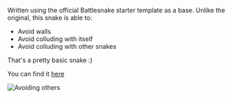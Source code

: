 Written using the official Battlesnake starter template as a base.
Unlike the original, this snake is able to:
- Avoid walls
- Avoid colluding with itself
- Avoid colluding with other snakes

That's a pretty basic snake :)

You can find it [here](https://play.battlesnake.com/u/doodoal/smarter-dummy/)

![Avoiding others](https://exporter.battlesnake.com/games/aa426b67-68d4-4b73-8297-7d97f44e8f97/gif)


